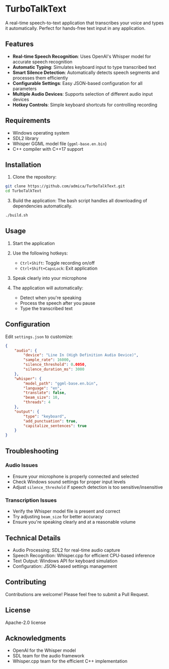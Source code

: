 # TurboTalkText

A real-time speech-to-text application that transcribes your voice and types it automatically. Perfect for hands-free text input in any application.

## Features

- **Real-time Speech Recognition**: Uses OpenAI's Whisper model for accurate speech recognition
- **Automatic Typing**: Simulates keyboard input to type transcribed text
- **Smart Silence Detection**: Automatically detects speech segments and processes them efficiently
- **Configurable Settings**: Easy JSON-based configuration for all parameters
- **Multiple Audio Devices**: Supports selection of different audio input devices
- **Hotkey Controls**: Simple keyboard shortcuts for controlling recording

## Requirements

- Windows operating system
- SDL2 library
- Whisper GGML model file (`ggml-base.en.bin`)
- C++ compiler with C++17 support

## Installation

1. Clone the repository:
```bash
git clone https://github.com/admica/TurboTalkText.git
cd TurboTalkText
```

3. Build the application:
The bash script handles all downloading of dependencies automatically.
```bash
./build.sh
```

## Usage

1. Start the application
2. Use the following hotkeys:
   - `Ctrl+Shift`: Toggle recording on/off
   - `Ctrl+Shift+CapsLock`: Exit application

3. Speak clearly into your microphone
4. The application will automatically:
   - Detect when you're speaking
   - Process the speech after you pause
   - Type the transcribed text

## Configuration

Edit `settings.json` to customize:

```json
{
    "audio": {
        "device": "Line In (High Definition Audio Device)",
        "sample_rate": 16000,
        "silence_threshold": 0.0050,
        "silence_duration_ms": 3000
    },
    "whisper": {
        "model_path": "ggml-base.en.bin",
        "language": "en",
        "translate": false,
        "beam_size": 10,
        "threads": 4
    },
    "output": {
        "type": "keyboard",
        "add_punctuation": true,
        "capitalize_sentences": true
    }
}
```

## Troubleshooting

### Audio Issues
- Ensure your microphone is properly connected and selected
- Check Windows sound settings for proper input levels
- Adjust `silence_threshold` if speech detection is too sensitive/insensitive

### Transcription Issues
- Verify the Whisper model file is present and correct
- Try adjusting `beam_size` for better accuracy
- Ensure you're speaking clearly and at a reasonable volume

## Technical Details

- Audio Processing: SDL2 for real-time audio capture
- Speech Recognition: Whisper.cpp for efficient CPU-based inference
- Text Output: Windows API for keyboard simulation
- Configuration: JSON-based settings management

## Contributing

Contributions are welcome! Please feel free to submit a Pull Request.

## License

Apache-2.0 license

## Acknowledgments

- OpenAI for the Whisper model
- SDL team for the audio framework
- Whisper.cpp team for the efficient C++ implementation 
